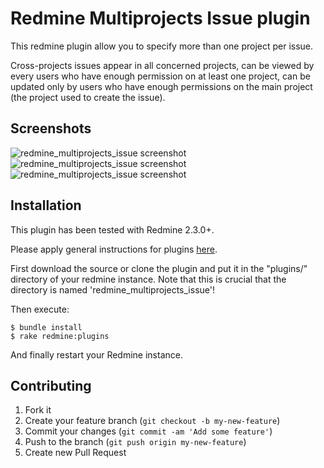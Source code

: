 Redmine Multiprojects Issue plugin
======================

This redmine plugin allow you to specify more than one project per issue.

Cross-projects issues appear in all concerned projects,
can be viewed by every users who have enough permission on at least one project,
can be updated only by users who have enough permissions on the main project (the project used to create the issue).

Screenshots
------------

![redmine_multiprojects_issue screenshot](http://blog.nanego.com/images/multiproject_query.png)
![redmine_multiprojects_issue screenshot](http://blog.nanego.com/images/multiproject_show.png)
![redmine_multiprojects_issue screenshot](http://blog.nanego.com/images/multiproject_modify.png)

Installation
------------

This plugin has been tested with Redmine 2.3.0+.

Please apply general instructions for plugins [here](http://www.redmine.org/wiki/redmine/Plugins).

First download the source or clone the plugin and put it in the "plugins/" directory of your redmine instance. Note that this is crucial that the directory is named 'redmine_multiprojects_issue'!

Then execute:

    $ bundle install
    $ rake redmine:plugins

And finally restart your Redmine instance.


Contributing
------------

1. Fork it
2. Create your feature branch (`git checkout -b my-new-feature`)
3. Commit your changes (`git commit -am 'Add some feature'`)
4. Push to the branch (`git push origin my-new-feature`)
5. Create new Pull Request
